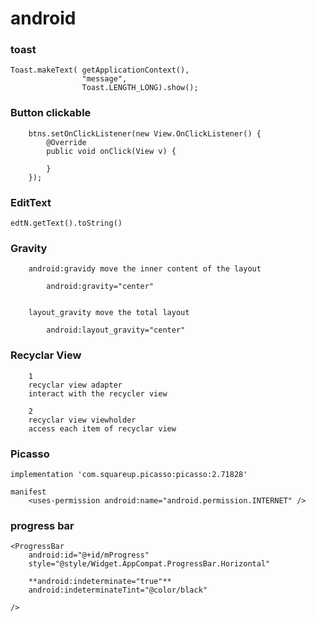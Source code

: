 # android

### toast
	
	Toast.makeText(	getApplicationContext(),
					"message",
					Toast.LENGTH_LONG).show();


### Button clickable	
	
        btns.setOnClickListener(new View.OnClickListener() {
            @Override
            public void onClick(View v) {
                
            }
        });

### EditText

	edtN.getText().toString()
	

### Gravity
	
		android:gravidy move the inner content of the layout
		
        	android:gravity="center"
 			

		layout_gravity move the total layout
	      
	        android:layout_gravity="center"

### Recyclar View

		1 
		recyclar view adapter
		interact with the recycler view
		
		2
		recyclar view viewholder
		access each item of recyclar view
		
		
### Picasso

	implementation 'com.squareup.picasso:picasso:2.71828'

	manifest
	    <uses-permission android:name="android.permission.INTERNET" />
	    
### progress bar


    <ProgressBar
        android:id="@+id/mProgress"
        style="@style/Widget.AppCompat.ProgressBar.Horizontal"

        **android:indeterminate="true"**
        android:indeterminateTint="@color/black"
        
	/>
